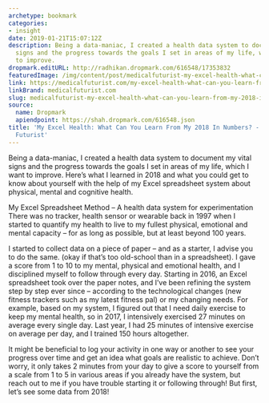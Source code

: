 ```yaml
---
archetype: bookmark
categories:
- insight
date: 2019-01-21T15:07:12Z
description: Being a data-maniac, I created a health data system to document my vital
  signs and the progress towards the goals I set in areas of my life, which I want
  to improve.
dropmark.editURL: http://radhikan.dropmark.com/616548/17353832
featuredImage: /img/content/post/medicalfuturist-my-excel-health-what-can-you-learn-from-my-2018-in-numbers-the-medical-futurist.jpg
link: https://medicalfuturist.com/my-excel-health-what-can-you-learn-from-my-2018-in-numbers
linkBrand: medicalfuturist.com
slug: medicalfuturist-my-excel-health-what-can-you-learn-from-my-2018-in-numbers-the-medical-futurist
source:
  name: Dropmark
  apiendpoint: https://shah.dropmark.com/616548.json
title: 'My Excel Health: What Can You Learn From My 2018 In Numbers? - The Medical
  Futurist'
---
```

Being a data-maniac, I created a health data system to document my vital signs and the progress towards the goals I set in areas of my life, which I want to improve. Here’s what I learned in 2018 and what you could get to know about yourself with the help of my Excel spreadsheet system about physical, mental and cognitive health.

My Excel Spreadsheet Method – A health data system for experimentation
There was no tracker, health sensor or wearable back in 1997 when I started to quantify my health to live to my fullest physical, emotional and mental capacity – for as long as possible, but at least beyond 100 years.

I started to collect data on a piece of paper – and as a starter, I advise you to do the same. (okay if that’s too old-school than in a spreadsheet). I gave a score from 1 to 10 to my mental, physical and emotional health, and I disciplined myself to follow through every day. Starting in 2016, an Excel spreadsheet took over the paper notes, and I’ve been refining the system step by step ever since – according to the technological changes (new fitness trackers such as my latest fitness pal) or my changing needs. For example, based on my system, I figured out that I need daily exercise to keep my mental health, so in 2017, I intensively exercised 27 minutes on average every single day. Last year, I had 25 minutes of intensive exercise on average per day, and I trained 150 hours altogether.

It might be beneficial to log your activity in one way or another to see your progress over time and get an idea what goals are realistic to achieve. Don’t worry, it only takes 2 minutes from your day to give a score to yourself from a scale from 1 to 5 in various areas if you already have the system, but reach out to me if you have trouble starting it or following through! But first, let’s see some data from 2018!


